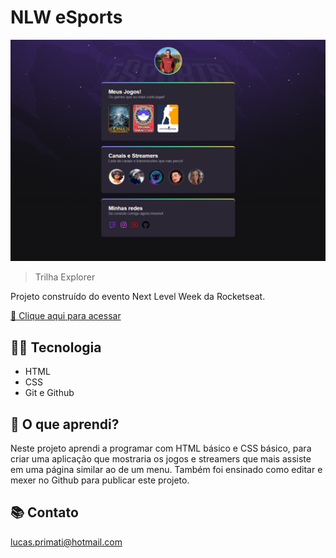 # NLW eSports 

![preview](./.github/preview.png)

>Trilha Explorer

Projeto construído do evento Next Level Week da Rocketseat.

[🔗 Clique aqui para acessar](https://luprime.github.io/nlw-esports-explorer)

## 👨‍💻 Tecnologia

- HTML
- CSS
- Git e Github

## 💭 O que aprendi?

Neste projeto aprendi a programar com HTML básico e CSS básico, para criar uma aplicação que mostraria os jogos e streamers que mais assiste em uma página similar ao de um menu. Também foi ensinado como editar e mexer no Github para publicar este projeto.

## 📚 Contato

lucas.primati@hotmail.com

